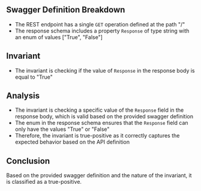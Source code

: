 ## Swagger Definition Breakdown
- The REST endpoint has a single `GET` operation defined at the path "/"
- The response schema includes a property `Response` of type string with an enum of values ["True", "False"]

## Invariant
- The invariant is checking if the value of `Response` in the response body is equal to "True"

## Analysis
- The invariant is checking a specific value of the `Response` field in the response body, which is valid based on the provided swagger definition
- The enum in the response schema ensures that the `Response` field can only have the values "True" or "False"
- Therefore, the invariant is true-positive as it correctly captures the expected behavior based on the API definition

## Conclusion
Based on the provided swagger definition and the nature of the invariant, it is classified as a true-positive.
